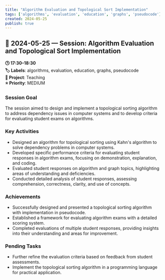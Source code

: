 ```yaml
---
title: "Algorithm Evaluation and Topological Sort Implementation"
tags: ['algorithms', 'evaluation', 'education', 'graphs', 'pseudocode']
created: 2024-05-25
publish: true
---
```


## 📅 2024-05-25 — Session: Algorithm Evaluation and Topological Sort Implementation

**🕒 17:30–18:30**  
**🏷️ Labels**: algorithms, evaluation, education, graphs, pseudocode  
**📂 Project**: Teaching  
**⭐ Priority**: MEDIUM  


### Session Goal
The session aimed to design and implement a topological sorting algorithm to address dependency issues in computer systems and to develop criteria for evaluating student exams on algorithms.

### Key Activities
- Designed an algorithm for topological sorting using Kahn's algorithm to solve dependency problems in computer systems.
- Developed specific performance criteria for evaluating student responses in algorithm exams, focusing on demonstration, explanation, and coding.
- Evaluated student responses on algorithm and graph topics, highlighting areas of understanding and deficiencies.
- Conducted detailed analysis of student responses, assessing comprehension, correctness, clarity, and use of concepts.

### Achievements
- Successfully designed and presented a topological sorting algorithm with implementation in pseudocode.
- Established a framework for evaluating algorithm exams with a detailed scoring system.
- Completed evaluations of multiple student responses, providing insights into their understanding and areas for improvement.

### Pending Tasks
- Further refine the evaluation criteria based on feedback from student assessments.
- Implement the topological sorting algorithm in a programming language for practical application.
